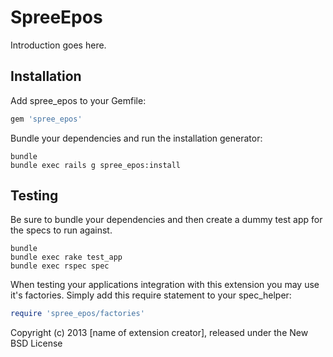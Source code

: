 SpreeEpos
=========

Introduction goes here.

Installation
------------

Add spree_epos to your Gemfile:

```ruby
gem 'spree_epos'
```

Bundle your dependencies and run the installation generator:

```shell
bundle
bundle exec rails g spree_epos:install
```

Testing
-------

Be sure to bundle your dependencies and then create a dummy test app for the specs to run against.

```shell
bundle
bundle exec rake test_app
bundle exec rspec spec
```

When testing your applications integration with this extension you may use it's factories.
Simply add this require statement to your spec_helper:

```ruby
require 'spree_epos/factories'
```

Copyright (c) 2013 [name of extension creator], released under the New BSD License
